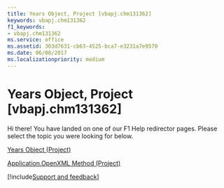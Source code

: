 ```yaml
---
title: Years Object, Project [vbapj.chm131362]
keywords: vbapj.chm131362
f1_keywords:
- vbapj.chm131362
ms.service: office
ms.assetid: 303d7631-cb63-4525-bca7-e3231a7e9570
ms.date: 06/08/2017
ms.localizationpriority: medium
---
```



# Years Object, Project [vbapj.chm131362]

Hi there! You have landed on one of our F1 Help redirector pages. Please select the topic you were looking for below.

[Years Object (Project)](https://msdn.microsoft.com/library/3aa139cf-2fc2-7039-5659-8e2d833b5a4f%28Office.15%29.aspx)

[Application.OpenXML Method (Project)](https://msdn.microsoft.com/library/dcf3dd0e-78ec-b95c-b890-dca5507acd92%28Office.15%29.aspx)

[!include[Support and feedback](~/includes/feedback-boilerplate.md)]